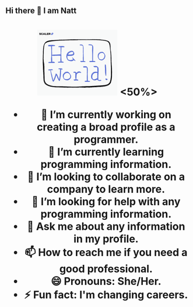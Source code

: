 ## Hi there 👋 I am Natt
<h1 align="center"><img src="Helloworld.gif" style="max-width: 100%; display: inline-block;" data-target="animated-image.originalImage">
<!--
**NattProgram/NattProgram** is a ✨ _special_ ✨ repository because its `README.md` (this file) appears on your GitHub profile.
  
<picture> <img align="right"><img src="Programadora.picture" style="max-width: 50%; display: inline-block;" data-target="animated-image.originalImage">

<!--Intro start--><50%>
- 🔭 I’m currently working on creating a broad profile as a programmer.
- 🌱 I’m currently learning programming information.
- 👯 I’m looking to collaborate on a company to learn more.
- 🤔 I’m looking for help with any programming information.
- 💬 Ask me about any information in my profile.
- 📫 How to reach me if you need a good professional.
- 😄 Pronouns: She/Her.
- ⚡ Fun fact: I'm changing careers.
